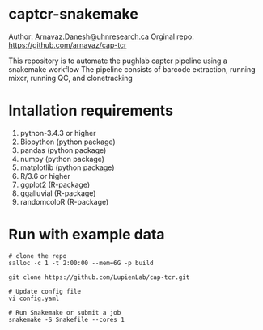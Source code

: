 # captcr-snakemake
Author: Arnavaz.Danesh@uhnresearch.ca
Orginal repo: https://github.com/arnavaz/cap-tcr

This repository is to automate the pughlab captcr pipeline using a snakemake workflow
The pipeline consists of barcode extraction, running mixcr, running QC, and clonetracking


# Intallation requirements
1. python-3.4.3 or higher
2. Biopython (python package)
3. pandas (python package)
4. numpy (python package)
5. matplotlib (python package)
2. R/3.6 or higher
3. ggplot2 (R-package)
4. ggalluvial  (R-package)
5. randomcoloR   (R-package)



# Run with example data

```shell
# clone the repo
salloc -c 1 -t 2:00:00 --mem=6G -p build

git clone https://github.com/LupienLab/cap-tcr.git

# Update config file
vi config.yaml

# Run Snakemake or submit a job
snakemake -S Snakefile --cores 1

```
